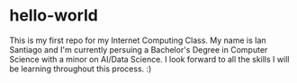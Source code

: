 # hello-world
This is my first repo for my Internet Computing Class.
My name is Ian Santiago and I'm currently persuing a Bachelor's Degree in Computer Science with a minor on AI/Data Science.
I look forward to all the skills I will be learning throughout this process. :)
